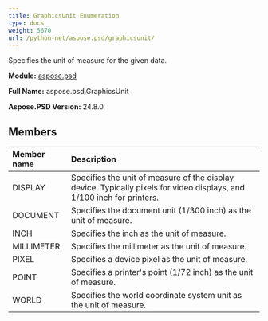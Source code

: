 ```yaml
---
title: GraphicsUnit Enumeration
type: docs
weight: 5670
url: /python-net/aspose.psd/graphicsunit/
---
```


Specifies the unit of measure for the given data.

**Module:** [aspose.psd](/psd/python-net/aspose.psd/)

**Full Name:** aspose.psd.GraphicsUnit

**Aspose.PSD Version:** 24.8.0

## **Members**
| **Member name** | **Description** |
| :- | :- |
| DISPLAY | Specifies the unit of measure of the display device. Typically pixels for video displays, and 1/100 inch for printers. |
| DOCUMENT | Specifies the document unit (1/300 inch) as the unit of measure. |
| INCH | Specifies the inch as the unit of measure. |
| MILLIMETER | Specifies the millimeter as the unit of measure. |
| PIXEL | Specifies a device pixel as the unit of measure. |
| POINT | Specifies a printer's point (1/72 inch) as the unit of measure. |
| WORLD | Specifies the world coordinate system unit as the unit of measure. |
